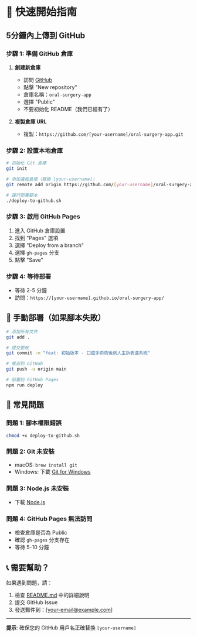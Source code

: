 # 🚀 快速開始指南

## 5分鐘內上傳到 GitHub

### 步驟 1: 準備 GitHub 倉庫

1. **創建新倉庫**
   - 訪問 [GitHub](https://github.com)
   - 點擊 "New repository"
   - 倉庫名稱：`oral-surgery-app`
   - 選擇 "Public"
   - 不要初始化 README（我們已經有了）

2. **複製倉庫 URL**
   - 複製：`https://github.com/[your-username]/oral-surgery-app.git`

### 步驟 2: 設置本地倉庫

```bash
# 初始化 Git 倉庫
git init

# 添加遠程倉庫（替換 [your-username]）
git remote add origin https://github.com/[your-username]/oral-surgery-app.git

# 運行部署腳本
./deploy-to-github.sh
```

### 步驟 3: 啟用 GitHub Pages

1. 進入 GitHub 倉庫設置
2. 找到 "Pages" 選項
3. 選擇 "Deploy from a branch"
4. 選擇 `gh-pages` 分支
5. 點擊 "Save"

### 步驟 4: 等待部署

- 等待 2-5 分鐘
- 訪問：`https://[your-username].github.io/oral-surgery-app/`

## 🔧 手動部署（如果腳本失敗）

```bash
# 添加所有文件
git add .

# 提交更改
git commit -m "feat: 初始版本 - 口腔手術術後病人主訴表達系統"

# 推送到 GitHub
git push -u origin main

# 部署到 GitHub Pages
npm run deploy
```

## 🐛 常見問題

### 問題 1: 腳本權限錯誤
```bash
chmod +x deploy-to-github.sh
```

### 問題 2: Git 未安裝
- macOS: `brew install git`
- Windows: 下載 [Git for Windows](https://git-scm.com/download/win)

### 問題 3: Node.js 未安裝
- 下載 [Node.js](https://nodejs.org/)

### 問題 4: GitHub Pages 無法訪問
- 檢查倉庫是否為 Public
- 確認 `gh-pages` 分支存在
- 等待 5-10 分鐘

## 📞 需要幫助？

如果遇到問題，請：
1. 檢查 [README.md](README.md) 中的詳細說明
2. 提交 GitHub Issue
3. 發送郵件到：[your-email@example.com]

---

**提示**: 確保您的 GitHub 用戶名正確替換 `[your-username]`
